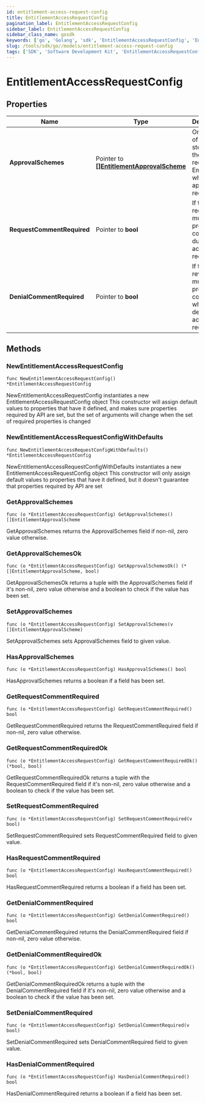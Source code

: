 ```yaml
---
id: entitlement-access-request-config
title: EntitlementAccessRequestConfig
pagination_label: EntitlementAccessRequestConfig
sidebar_label: EntitlementAccessRequestConfig
sidebar_class_name: gosdk
keywords: ['go', 'Golang', 'sdk', 'EntitlementAccessRequestConfig', 'EntitlementAccessRequestConfig'] 
slug: /tools/sdk/go//models/entitlement-access-request-config
tags: ['SDK', 'Software Development Kit', 'EntitlementAccessRequestConfig', 'EntitlementAccessRequestConfig']
---
```


# EntitlementAccessRequestConfig

## Properties

Name | Type | Description | Notes
------------ | ------------- | ------------- | -------------
**ApprovalSchemes** | Pointer to [**[]EntitlementApprovalScheme**](entitlement-approval-scheme) | Ordered list of approval steps for the access request. Empty when no approval is required. | [optional] 
**RequestCommentRequired** | Pointer to **bool** | If the requester must provide a comment during access request. | [optional] [default to false]
**DenialCommentRequired** | Pointer to **bool** | If the reviewer must provide a comment when denying the access request. | [optional] [default to false]

## Methods

### NewEntitlementAccessRequestConfig

`func NewEntitlementAccessRequestConfig() *EntitlementAccessRequestConfig`

NewEntitlementAccessRequestConfig instantiates a new EntitlementAccessRequestConfig object
This constructor will assign default values to properties that have it defined,
and makes sure properties required by API are set, but the set of arguments
will change when the set of required properties is changed

### NewEntitlementAccessRequestConfigWithDefaults

`func NewEntitlementAccessRequestConfigWithDefaults() *EntitlementAccessRequestConfig`

NewEntitlementAccessRequestConfigWithDefaults instantiates a new EntitlementAccessRequestConfig object
This constructor will only assign default values to properties that have it defined,
but it doesn't guarantee that properties required by API are set

### GetApprovalSchemes

`func (o *EntitlementAccessRequestConfig) GetApprovalSchemes() []EntitlementApprovalScheme`

GetApprovalSchemes returns the ApprovalSchemes field if non-nil, zero value otherwise.

### GetApprovalSchemesOk

`func (o *EntitlementAccessRequestConfig) GetApprovalSchemesOk() (*[]EntitlementApprovalScheme, bool)`

GetApprovalSchemesOk returns a tuple with the ApprovalSchemes field if it's non-nil, zero value otherwise
and a boolean to check if the value has been set.

### SetApprovalSchemes

`func (o *EntitlementAccessRequestConfig) SetApprovalSchemes(v []EntitlementApprovalScheme)`

SetApprovalSchemes sets ApprovalSchemes field to given value.

### HasApprovalSchemes

`func (o *EntitlementAccessRequestConfig) HasApprovalSchemes() bool`

HasApprovalSchemes returns a boolean if a field has been set.

### GetRequestCommentRequired

`func (o *EntitlementAccessRequestConfig) GetRequestCommentRequired() bool`

GetRequestCommentRequired returns the RequestCommentRequired field if non-nil, zero value otherwise.

### GetRequestCommentRequiredOk

`func (o *EntitlementAccessRequestConfig) GetRequestCommentRequiredOk() (*bool, bool)`

GetRequestCommentRequiredOk returns a tuple with the RequestCommentRequired field if it's non-nil, zero value otherwise
and a boolean to check if the value has been set.

### SetRequestCommentRequired

`func (o *EntitlementAccessRequestConfig) SetRequestCommentRequired(v bool)`

SetRequestCommentRequired sets RequestCommentRequired field to given value.

### HasRequestCommentRequired

`func (o *EntitlementAccessRequestConfig) HasRequestCommentRequired() bool`

HasRequestCommentRequired returns a boolean if a field has been set.

### GetDenialCommentRequired

`func (o *EntitlementAccessRequestConfig) GetDenialCommentRequired() bool`

GetDenialCommentRequired returns the DenialCommentRequired field if non-nil, zero value otherwise.

### GetDenialCommentRequiredOk

`func (o *EntitlementAccessRequestConfig) GetDenialCommentRequiredOk() (*bool, bool)`

GetDenialCommentRequiredOk returns a tuple with the DenialCommentRequired field if it's non-nil, zero value otherwise
and a boolean to check if the value has been set.

### SetDenialCommentRequired

`func (o *EntitlementAccessRequestConfig) SetDenialCommentRequired(v bool)`

SetDenialCommentRequired sets DenialCommentRequired field to given value.

### HasDenialCommentRequired

`func (o *EntitlementAccessRequestConfig) HasDenialCommentRequired() bool`

HasDenialCommentRequired returns a boolean if a field has been set.



